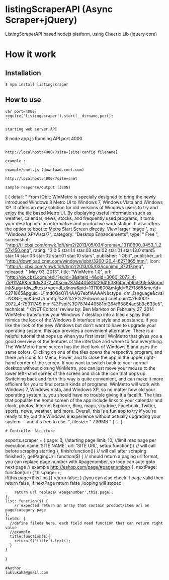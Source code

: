 listingScraperAPI (Async Scraper+jQuery)
=================

ListingScraperAPI based nodejs platform, using Cheerio Lib (jquery core)

# How it work

## Installation
```
$ npm install listingscraper
```
## How to use
```
var port=4000;
require('listingscraper').start(__dirname,port);
``

starting web server API
```
$ node app.js
Running API port 4000
```

http://localhost:4000/?site=[site config filename]

example :

example/cnet.js (download.cnet.com)

http://localhost:4000/?site=cnet

sample response/output (JSON)
```
[
{
detail: " From IObit: WinMetro is specially designed to bring the newly introduced Windows 8 Metro UI to Windows 7, Windows Vista and Windows XP. It offers an easy solution for old versions of Windows users to try and enjoy the tile based Metro UI. By displaying useful information such as weather, calendar, news, stocks, and frequently used programs, it turns your desktop into an informative and productive work station. It also offers the option to boot to Metro Start Screen directly. View larger image ",
os: "Windows XP/Vista/7",
category: "Desktop Enhancements",
type: " Free ",
screenshot: "http://i.i.cbsi.com/cnwk.1d/i/tim2/2013/05/03/Foreman_13110600_9453_1_257x150.png",
rating: "3.0 5 star:14 star:03 star:02 star:01 star:13.0 stars5 star:14 star:03 star:02 star:01 star:10 stars",
publisher: "IObit",
publisher_url: "http://download.cnet.com/windows/iobit/3260-20_4-6271865.html",
icon: "http://i.i.cbsi.com/cnwk.1d/i/tim2/2013/05/03/iconimg_87217.png",
released: " May 03, 2013",
title: "WinMetro 1.0",
url: "http://dw.cbsi.com/redir?edId=3&siteId=4&oId=3000-2072_4-75911749&ontId=2072_4&spi=7874440581bf264f63864ac5b9c633e5&lop=link&tag=tdw_dltext<ype=dl_dlnow&pid=13110600&mfgId=6271865&merId=6271865&pguid=U1md0QoOYI4AAG7ebfIAAAAN&ctype=dm;;language&cval=NONE;;en&destUrl=http%3A%2F%2Fdownload.cnet.com%2F3001-2072_4-75911749.html%3Fspi%3D7874440581bf264f63864ac5b9c633e5",
technical: " CNET Editors' review by: Ben Markton on February 27, 2014 WinMetro transforms your Windows 7 desktop into a tiled display that mimics the look of the Windows 8 interface in style and substance. If you like the look of the new Windows but don't want to have to upgrade your operating system, this app provides a convenient alternative. There is a helpful tutorial that pops up when you first install WinMetro that gives you a good overview of the features of the interface and where to find everything. The WinMetro home screen has the tiled look of Windows 8 and uses the same colors. Clicking on one of the tiles opens the respective program, and there are icons for Menu, Power, and to close the app in the upper right-hand corner of the screen. If you want to switch back to your normal desktop without closing WinMetro, you can just move your mouse to the lower left-hand corner of the screen and click the icon that pops up. Switching back and forth this way is quite convenient, and can make it more efficient for you to find certain kinds of programs. WinMetro will work with Windows 7, Windows Vista, and Windows XP, so no matter how old your operating system is, you should have no trouble giving it a facelift. The tiles that populate the home screen of the app include links to your calendar and clock, photos, Internet Explorer, Bing, maps, skydrive, Facebook, Twitter, sports, news, weather, and more. Overall, this is a fun app to try if you're ready to try out the Windows 8 experience without actually upgrading your system -- and it's free to use. ",
filesize: " 7.39MB "
}
...
]
```
# Controller Structure
```
exports.scraper = {
    page: 0,                //starting page
    limit: 10,              //limit max page per execution
    name:'SITE NAME',
    url: 'SITE URL',
    setup:function(){
      // will call before scraping starting
    },
    finish:function(){
      // will call after scraping finished
    },
    getPagingUrl: function($) {
      // should return a paging url format, you can replace page number with #pagenumber, so loop can auto goto next page
      // example http://eshop.com/page/#pagenumber/
    },
    nextPage: function(url) {
  		this.page++;	
  		if(this.page>this.limit){
  			return false;
  		}
      //you can also check if page valid then return false, if nextPage return false ,looping will stoped
      
  		return url.replace('#pagenumber',this.page);      
    },
    list: function($) {
        // expected return an array that contain product/item url on  page/category page
    },
    fields: {
      //define fileds here, each field need function that can return right value
      //example
      title:function($){
        return $('title').text();
      }
    }

}
```
#Author
luklukaha@gmail.com
